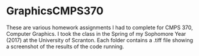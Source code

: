 # GraphicsCMPS370

These are various homework assignments I had to complete for CMPS 370, Computer Graphics.  I took the class in the Spring of my Sophomore Year (2017) at the University of Scranton.  Each folder contains a .tiff file showing a screenshot of the results of the code running.
